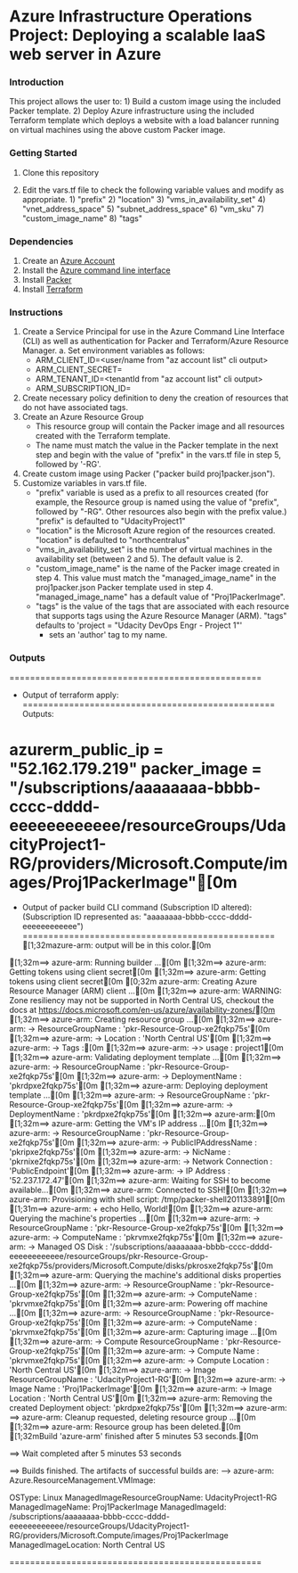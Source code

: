 # Azure Infrastructure Operations Project: Deploying a scalable IaaS web server in Azure

### Introduction
This project allows the user to:
    1) Build a custom image using the included Packer template.
    2) Deploy Azure infrastructure using the included Terraform template which
         deploys a website with a load balancer running on virtual machines
         using the above custom Packer image.

### Getting Started
1. Clone this repository

2. Edit the vars.tf file to check the following variable values
     and modify as appropriate.
       1) "prefix"
       2) "location"
       3) "vms_in_availability_set"
       4) "vnet_address_space"
       5) "subnet_address_space"
       6) "vm_sku"
       7) "custom_image_name"
       8) "tags"

### Dependencies
1. Create an [Azure Account](https://portal.azure.com) 
2. Install the [Azure command line interface](https://docs.microsoft.com/en-us/cli/azure/install-azure-cli?view=azure-cli-latest)
3. Install [Packer](https://www.packer.io/downloads)
4. Install [Terraform](https://www.terraform.io/downloads.html)

### Instructions
1. Create a Service Principal for use in the Azure Command Line Interface (CLI)
       as well as authentication
       for Packer and Terraform/Azure Resource Manager.
  a. Set environment variables as follows:
    - ARM_CLIENT_ID=<user/name from "az account list" cli output>
    - ARM_CLIENT_SECRET=<password output from the Service Principal create>
    - ARM_TENANT_ID=<tenantId from "az account list" cli output>
    - ARM_SUBSCRIPTION_ID=<Subscription ID from Azure Portal>
2. Create necessary policy definition to deny the creation of resources that
    do not have associated tags.
3. Create an Azure Resource Group
    - This resource group will contain the Packer image and all resources created with the Terraform template.
    - The name must match the value in the Packer template in the next step and
      begin with the value of "prefix" in the vars.tf file in step 5,
      followed by '-RG'.
4. Create custom image using Packer ("packer build proj1packer.json").
5. Customize variables in vars.tf file.
    - "prefix" variable is used as a prefix to all resources created
      (for example, the Resource group is named using the value of "prefix",
      followed by "-RG".  Other resources also begin with the prefix value.)
      "prefix" is defaulted to "UdacityProject1"
    - "location" is the Microsoft Azure region of the resources created.
      "location" is defaulted to "northcentralus"
    - "vms_in_availability_set" is the number of virtual machines in the
       availability set (between 2 and 5).  The default value is 2.
    - "custom_image_name" is the name of the Packer image created in step 4.
       This value must match the "managed_image_name" in the proj1packer.json
       Packer template used in step 4.
      "managed_image_name" has a default value of "Proj1PackerImage".
    - "tags" is the value of the tags that are associated with each resource
       that supports tags using the Azure Resource Manager (ARM).
      "tags" defaults to 'project = "Udacity DevOps Engr - Project 1"'
        + sets an 'author' tag to my name.

### Outputs
=================================================
- Output of terraform apply:
=================================================
Outputs:

azurerm_public_ip = "52.162.179.219"
packer_image = "/subscriptions/aaaaaaaa-bbbb-cccc-dddd-eeeeeeeeeeee/resourceGroups/UdacityProject1-RG/providers/Microsoft.Compute/images/Proj1PackerImage"[0m
=================================================
- Output of packer build CLI command (Subscription ID altered):
(Subscription ID represented as: "aaaaaaaa-bbbb-cccc-dddd-eeeeeeeeeeee")
=================================================
[1;32mazure-arm: output will be in this color.[0m

[1;32m==> azure-arm: Running builder ...[0m
[1;32m==> azure-arm: Getting tokens using client secret[0m
[1;32m==> azure-arm: Getting tokens using client secret[0m
[0;32m    azure-arm: Creating Azure Resource Manager (ARM) client ...[0m
[1;32m==> azure-arm: WARNING: Zone resiliency may not be supported in North Central US, checkout the docs at https://docs.microsoft.com/en-us/azure/availability-zones/[0m
[1;32m==> azure-arm: Creating resource group ...[0m
[1;32m==> azure-arm:  -> ResourceGroupName : 'pkr-Resource-Group-xe2fqkp75s'[0m
[1;32m==> azure-arm:  -> Location          : 'North Central US'[0m
[1;32m==> azure-arm:  -> Tags              :[0m
[1;32m==> azure-arm:  ->> usage : project1[0m
[1;32m==> azure-arm: Validating deployment template ...[0m
[1;32m==> azure-arm:  -> ResourceGroupName : 'pkr-Resource-Group-xe2fqkp75s'[0m
[1;32m==> azure-arm:  -> DeploymentName    : 'pkrdpxe2fqkp75s'[0m
[1;32m==> azure-arm: Deploying deployment template ...[0m
[1;32m==> azure-arm:  -> ResourceGroupName : 'pkr-Resource-Group-xe2fqkp75s'[0m
[1;32m==> azure-arm:  -> DeploymentName    : 'pkrdpxe2fqkp75s'[0m
[1;32m==> azure-arm:[0m
[1;32m==> azure-arm: Getting the VM's IP address ...[0m
[1;32m==> azure-arm:  -> ResourceGroupName   : 'pkr-Resource-Group-xe2fqkp75s'[0m
[1;32m==> azure-arm:  -> PublicIPAddressName : 'pkripxe2fqkp75s'[0m
[1;32m==> azure-arm:  -> NicName             : 'pkrnixe2fqkp75s'[0m
[1;32m==> azure-arm:  -> Network Connection  : 'PublicEndpoint'[0m
[1;32m==> azure-arm:  -> IP Address          : '52.237.172.47'[0m
[1;32m==> azure-arm: Waiting for SSH to become available...[0m
[1;32m==> azure-arm: Connected to SSH![0m
[1;32m==> azure-arm: Provisioning with shell script: /tmp/packer-shell201133891[0m
[1;31m==> azure-arm: + echo Hello, World![0m
[1;32m==> azure-arm: Querying the machine's properties ...[0m
[1;32m==> azure-arm:  -> ResourceGroupName : 'pkr-Resource-Group-xe2fqkp75s'[0m
[1;32m==> azure-arm:  -> ComputeName       : 'pkrvmxe2fqkp75s'[0m
[1;32m==> azure-arm:  -> Managed OS Disk   : '/subscriptions/aaaaaaaa-bbbb-cccc-dddd-eeeeeeeeeeee/resourceGroups/pkr-Resource-Group-xe2fqkp75s/providers/Microsoft.Compute/disks/pkrosxe2fqkp75s'[0m
[1;32m==> azure-arm: Querying the machine's additional disks properties ...[0m
[1;32m==> azure-arm:  -> ResourceGroupName : 'pkr-Resource-Group-xe2fqkp75s'[0m
[1;32m==> azure-arm:  -> ComputeName       : 'pkrvmxe2fqkp75s'[0m
[1;32m==> azure-arm: Powering off machine ...[0m
[1;32m==> azure-arm:  -> ResourceGroupName : 'pkr-Resource-Group-xe2fqkp75s'[0m
[1;32m==> azure-arm:  -> ComputeName       : 'pkrvmxe2fqkp75s'[0m
[1;32m==> azure-arm: Capturing image ...[0m
[1;32m==> azure-arm:  -> Compute ResourceGroupName : 'pkr-Resource-Group-xe2fqkp75s'[0m
[1;32m==> azure-arm:  -> Compute Name              : 'pkrvmxe2fqkp75s'[0m
[1;32m==> azure-arm:  -> Compute Location          : 'North Central US'[0m
[1;32m==> azure-arm:  -> Image ResourceGroupName   : 'UdacityProject1-RG'[0m
[1;32m==> azure-arm:  -> Image Name                : 'Proj1PackerImage'[0m
[1;32m==> azure-arm:  -> Image Location            : 'North Central US'[0m
[1;32m==> azure-arm: Removing the created Deployment object: 'pkrdpxe2fqkp75s'[0m
[1;32m==> azure-arm: 
==> azure-arm: Cleanup requested, deleting resource group ...[0m
[1;32m==> azure-arm: Resource group has been deleted.[0m
[1;32mBuild 'azure-arm' finished after 5 minutes 53 seconds.[0m

==> Wait completed after 5 minutes 53 seconds

==> Builds finished. The artifacts of successful builds are:
--> azure-arm: Azure.ResourceManagement.VMImage:

OSType: Linux
ManagedImageResourceGroupName: UdacityProject1-RG
ManagedImageName: Proj1PackerImage
ManagedImageId: /subscriptions/aaaaaaaa-bbbb-cccc-dddd-eeeeeeeeeeee/resourceGroups/UdacityProject1-RG/providers/Microsoft.Compute/images/Proj1PackerImage
ManagedImageLocation: North Central US

=================================================
